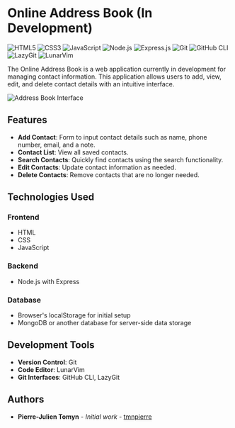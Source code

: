 # Online Address Book (In Development)

![HTML5](https://img.shields.io/badge/html5-%23E34F26.svg?style=for-the-badge&logo=html5&logoColor=white)
![CSS3](https://img.shields.io/badge/css3-%231572B6.svg?style=for-the-badge&logo=css3&logoColor=white)
![JavaScript](https://img.shields.io/badge/javascript-%23F7DF1E.svg?style=for-the-badge&logo=javascript&logoColor=black)
![Node.js](https://img.shields.io/badge/node.js-%2343853D.svg?style=for-the-badge&logo=nodedotjs&logoColor=white)
![Express.js](https://img.shields.io/badge/express.js-%23404d59.svg?style=for-the-badge&logo=express&logoColor=%2361DAFB)
![Git](https://img.shields.io/badge/Git-%23F05033.svg?style=for-the-badge&logo=git&logoColor=white)
![GitHub CLI](https://img.shields.io/badge/GitHub%20CLI-%23121011.svg?style=for-the-badge&logo=github&logoColor=white)
![LazyGit](https://img.shields.io/badge/LazyGit-%23F05033.svg?style=for-the-badge&logo=git&logoColor=white)
![LunarVim](https://img.shields.io/badge/LunarVim-%2311AB00.svg?style=for-the-badge&logo=neovim&logoColor=white)

The Online Address Book is a web application currently in development for managing contact information. This application allows users to add, view, edit, and delete contact details with an intuitive interface.

![Address Book Interface](URL_to_interface_screenshot)

## Features

- **Add Contact**: Form to input contact details such as name, phone number, email, and a note.
- **Contact List**: View all saved contacts.
- **Search Contacts**: Quickly find contacts using the search functionality.
- **Edit Contacts**: Update contact information as needed.
- **Delete Contacts**: Remove contacts that are no longer needed.

## Technologies Used

### Frontend
- HTML
- CSS
- JavaScript

### Backend
- Node.js with Express 

### Database
- Browser's localStorage for initial setup
- MongoDB or another database for server-side data storage

## Development Tools

- **Version Control**: Git
- **Code Editor**: LunarVim
- **Git Interfaces**: GitHub CLI, LazyGit

## Authors

- **Pierre-Julien Tomyn** - *Initial work* - [tmnpierre](https://github.com/tmnpierre)